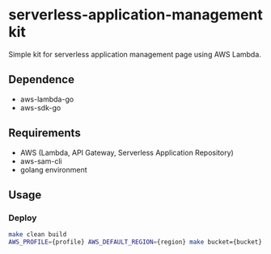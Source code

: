 # serverless-application-management kit
Simple kit for serverless application management page using AWS Lambda.


## Dependence
- aws-lambda-go
- aws-sdk-go


## Requirements
- AWS (Lambda, API Gateway, Serverless Application Repository)
- aws-sam-cli
- golang environment


## Usage

### Deploy
```bash
make clean build
AWS_PROFILE={profile} AWS_DEFAULT_REGION={region} make bucket={bucket} stack={stack name} deploy
```
